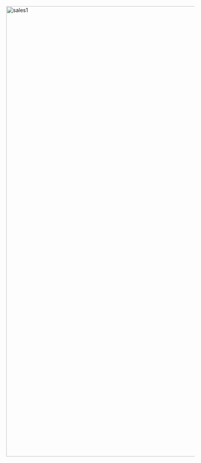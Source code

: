 <img width="1200" alt="sales1" src="https://github.com/Jeff1824/DA-in-Excel-Sales/assets/124261057/740c7f43-73d4-4d62-b6a3-6dde5bd84586">

